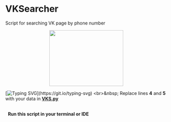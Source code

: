 # VKSearcher
Script for searching VK page by phone number

<div id="header" align="center">
  <img src="https://media.giphy.com/media/v1.Y2lkPTc5MGI3NjExaGdnMTd1Yng5cW5tcnE5amhmdWp0M3J4MWMxMXY5OHo4aG9iN24xMiZlcD12MV9pbnRlcm5hbF9naWZfYnlfaWQmY3Q9cw/9tiwNFwU7UzVBCJ3ek/giphy.gif"width="230" height="175"/>
</div>

[![Typing SVG](https://readme-typing-svg.herokuapp.com?color=%2336BCF7&lines=How+to+use:)](https://git.io/typing-svg)
<br>&nbsp;
Replace lines **4** and **5** with your data in [**VKS.py**](https://github.com/CoksyDev/VKSearcher/blob/main/VKS.py)

<br>&nbsp;
**Run this script in your terminal or IDE**

